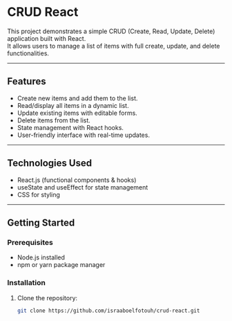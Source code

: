# CRUD React

This project demonstrates a simple CRUD (Create, Read, Update, Delete) application built with React.  
It allows users to manage a list of items with full create, update, and delete functionalities.

---

## Features
- Create new items and add them to the list.
- Read/display all items in a dynamic list.
- Update existing items with editable forms.
- Delete items from the list.
- State management with React hooks.
- User-friendly interface with real-time updates.

---

## Technologies Used
- React.js (functional components & hooks)
- useState and useEffect for state management
- CSS for styling

---

## Getting Started

### Prerequisites
- Node.js installed
- npm or yarn package manager

### Installation
1. Clone the repository:
   ```bash
   git clone https://github.com/israaboelfotouh/crud-react.git
